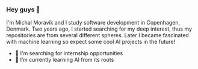 ### Hey guys 👋
I'm Michal Moravík and I study software development in Copenhagen, Denmark. 
Two years ago, I started searching for my deep interest, thus my repositories are from several different spheres. 
Later I became fascinated with machine learning so expect some cool AI projects in the future!

- 🔎 I'm searching for internship opportunities
- 🌱 I’m currently learning AI from its roots

